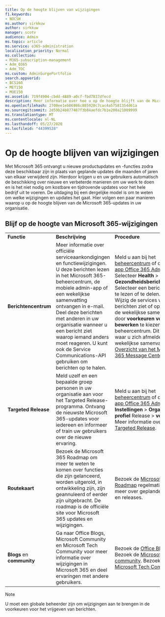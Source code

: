 ```yaml
---
title: Op de hoogte blijven van wijzigingen
f1.keywords:
- NOCSH
ms.author: sirkkuw
author: sirkkuw
manager: scotv
audience: Admin
ms.topic: article
ms.service: o365-administration
localization_priority: Normal
ms.collection:
- M365-subscription-management
- Adm_O365
- Adm_TOC
ms.custom: AdminSurgePortfolio
search.appverid:
- BCS160
- MET150
- MOE150
ms.assetid: 719f4904-cbdd-4889-a0cf-fbd7837dfecd
description: Meer informatie over hoe u op de hoogte blijft van de Microsoft 365-updates met behulp van Message Center, Targeted Release, Roadmap en Blogs en Community.
ms.openlocfilehash: 2700ee1eb06986c885920c7cac4a57581354d61a
ms.sourcegitcommit: 2d59b24b877487f3b84aefdc7b1e200a21009999
ms.translationtype: MT
ms.contentlocale: nl-NL
ms.lasthandoff: 05/27/2020
ms.locfileid: "44399528"
---
```

# <a name="stay-on-top-of-changes"></a>Op de hoogte blijven van wijzigingen

Met Microsoft 365 ontvangt u nieuwe productupdates en -functies zodra deze beschikbaar zijn in plaats van geplande updates die maanden of jaren van elkaar verwijderd zijn. Hierdoor krijgen u en uw gebruikers automatisch de beschikking over nieuwe en verbeterde manieren om uw werk te doen en is het niet nodig om kostbare en tijdrovende updates voor het hele bedrijf uit te voeren. De uitdaging bij een dergelijke model is om te weten om welke wijzigingen en updates het gaat. Hier volgen een paar manieren waarop u op de hoogte blijven van de Microsoft 365-updates in uw organisatie.

## <a name="stay-on-top-of-microsoft-365-changes"></a>Blijf op de hoogte van Microsoft 365-wijzigingen

||||
|:-----|:-----|:-----|
|**Functie** <br/> |**Beschrijving** <br/> |**Procedure** <br/> |
|**Berichtencentrum** <br/> |Meer informatie over officiële serviceaankondigingen en functiewijzigingen. U deze berichten lezen in het Microsoft 365-beheercentrum, de mobiele admin-app of een wekelijkse samenvatting ontvangen in e-mail. Deel deze berichten met anderen in uw organisatie wanneer u een bericht ziet waarop iemand anders moet reageren. U kunt ook de Service Communications-API gebruiken om berichten op te halen.  <br/> |Meld u aan bij het [beheercentrum](../admin-overview/about-the-admin-center.md) of de [mobiele app Office 365 Admin](../admin-overview/admin-mobile-app.md). Selecteer **Health** \> **Gezondheidsberichtcentrum**. Selecteer een bericht om dit te lezen of te delen.  <br/> Wijzig de services waarover u berichten ziet of opt-in voor de wekelijkse samenvatting door **voorkeuren voor bewerken** te kiezen in het beheercentrum. Dit is ook waar u zich afmelden voor de wekelijkse samenvatting.  <br/> [Overzicht van het Microsoft 365 Message Center](message-center.md) <br/> |
|**Targeted Release** <br/> |Meld uzelf en een bepaalde groep personen in uw organisatie aan voor het Targeted Release-programma. Ontvang de nieuwste Microsoft 365-updates voor iedereen en informeer of train uw gebruikers over de nieuwe ervaring.  <br/> |Meld u aan bij het [beheercentrum](../admin-overview/about-the-admin-center.md) of de [mobiele app Office 365 Admin](../admin-overview/admin-mobile-app.md). Selece **Instellingen** \> **Organisatie profiel** Release \> **voorkeuren**. Meer informatie over [Targeted Release](release-options-in-office-365.md).  <br/> |
|**Routekaart** <br/> |Bezoek de Microsoft 365 Roadmap om meer te weten te komen over functies die zijn gelanceerd, worden uitgerold, in ontwikkeling zijn, zijn geannuleerd of eerder zijn uitgebracht. De roadmap is de officiële site voor Microsoft 365 updates en wijzigingen.  <br/> |Bezoek de [Microsoft 365 Roadmap](https://www.microsoft.com/microsoft-365/roadmap) regelmatig en leer meer over geplande updates en releases.  <br/> |
|**Blogs** en **community** <br/> |Ga naar Office Blogs, Microsoft Community en Microsoft Tech Community voor meer informatie over wijzigingen in Microsoft 365 en deel ervaringen met andere gebruikers.  <br/> |Bezoek de [Office Blogs](https://www.microsoft.com/en-us/microsoft-365/blog/). Bezoek de [Microsoft-community](https://answers.microsoft.com). Bezoek de [Microsoft Tech Community](https://techcommunity.microsoft.com).  <br/> |

> [!NOTE]
> U moet een globale beheerder zijn om wijzigingen aan te brengen in de voorkeuren voor het vrijgeven van berichten.
